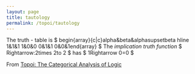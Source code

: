 ```yaml
---
layout: page
title: tautology
permalink: /topoi/tautology
---
```

The truth - table is $ begin{array}{c|c}alpha&beta&alphasupsetbeta hline 1&1&1 1&0&0 0&1&1 0&0&1end{array} $ The _implication truth function_ $ Rightarrow:2times 2to 2 $ has $ 1Rightarrow 0=0 $ 


From [Topoi: The Categorical Analysis of Logic](https://mathgloss.github.io/MathGloss/topoi.html)